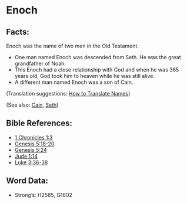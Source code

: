 # Enoch

## Facts:

Enoch was the name of two men in the Old Testament.

* One man named Enoch was descended from Seth. He was the great grandfather of Noah.
* This Enoch had a close relationship with God and when he was 365 years old, God took him to heaven while he was still alive.
* A different man named Enoch was a son of Cain.

(Translation suggestions: [How to Translate Names](../../translate/translate-names))

(See also: [Cain](../names/cain.md), [Seth](../names/seth.md))

## Bible References:

* [1 Chronicles 1:3](rc://en/tn/help/1ch/01/03)
* [Genesis 5:18-20](rc://en/tn/help/gen/05/18)
* [Genesis 5:24](rc://en/tn/help/gen/05/24)
* [Jude 1:14](rc://en/tn/help/jud/01/14)
* [Luke 3:36-38](rc://en/tn/help/luk/03/36)

## Word Data:

* Strong’s: H2585, G1802
